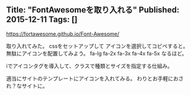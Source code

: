 Title: "FontAwesomeを取り入れる"
Published: 2015-12-11
Tags: []
---


https://fortawesome.github.io/Font-Awesome/

取り入れてみた。
cssをセットアップして
アイコンを選択してコピペすると。
無駄にアイコンを配置してみよう。
 fa-lg
 fa-2x
 fa-3x
 fa-4x
 fa-5x
なるほど。
<i class="fa fa-wrench fa-5x"></i>

iでアイコンタグを導入して、クラスで種類とサイズを指定する仕組み。

適当にサイトのテンプレートにアイコンを入れてみる。
わりとお手軽におされ？なサイトに。

